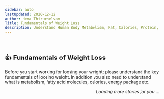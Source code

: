 ```yaml
---
sidebar: auto
lastUpdated: 2020-12-12
author: Hema Thiruchelvam
Title: Fundamentals of Weight Loss
description: Understand Human Body Metabolism, Fat, Calories, Protein, Energy Packages, Fatty Acid Molecules, etc
---
```


<br/>

## :+1: Fundamentals of Weight Loss

Before you start working for loosing your weight; please understand the key fundamentals of loosing weight.
In addition you also need to understand what is metabolism, fatty acid molecules, calories, energy package etc.
<br/>

<div style="text-align: right"><i>Loading more stories for you ...</i></div>
